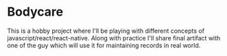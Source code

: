 # Bodycare

This is a hobby project where I'll be playing with different concepts of javascript/react/react-native. Along with practice I'll share final artifact with one of the guy which will use it for maintaining records in real world.
